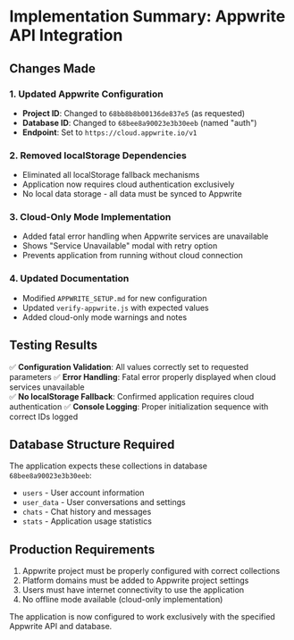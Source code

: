 # Implementation Summary: Appwrite API Integration

## Changes Made

### 1. Updated Appwrite Configuration
- **Project ID**: Changed to `68bb8b8b00136de837e5` (as requested)
- **Database ID**: Changed to `68bee8a90023e3b30eeb` (named "auth")
- **Endpoint**: Set to `https://cloud.appwrite.io/v1`

### 2. Removed localStorage Dependencies
- Eliminated all localStorage fallback mechanisms
- Application now requires cloud authentication exclusively
- No local data storage - all data must be synced to Appwrite

### 3. Cloud-Only Mode Implementation
- Added fatal error handling when Appwrite services are unavailable
- Shows "Service Unavailable" modal with retry option
- Prevents application from running without cloud connection

### 4. Updated Documentation
- Modified `APPWRITE_SETUP.md` for new configuration
- Updated `verify-appwrite.js` with expected values
- Added cloud-only mode warnings and notes

## Testing Results

✅ **Configuration Validation**: All values correctly set to requested parameters
✅ **Error Handling**: Fatal error properly displayed when cloud services unavailable  
✅ **No localStorage Fallback**: Confirmed application requires cloud authentication
✅ **Console Logging**: Proper initialization sequence with correct IDs logged

## Database Structure Required

The application expects these collections in database `68bee8a90023e3b30eeb`:
- `users` - User account information
- `user_data` - User conversations and settings  
- `chats` - Chat history and messages
- `stats` - Application usage statistics

## Production Requirements

1. Appwrite project must be properly configured with correct collections
2. Platform domains must be added to Appwrite project settings
3. Users must have internet connectivity to use the application
4. No offline mode available (cloud-only implementation)

The application is now configured to work exclusively with the specified Appwrite API and database.